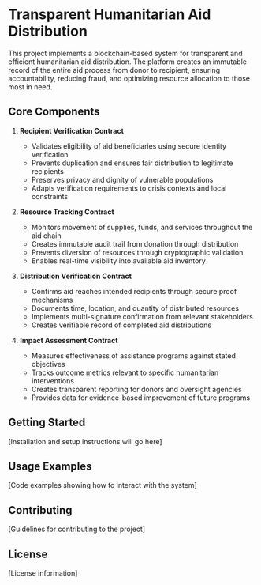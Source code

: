 # Transparent Humanitarian Aid Distribution

This project implements a blockchain-based system for transparent and efficient humanitarian aid distribution. The platform creates an immutable record of the entire aid process from donor to recipient, ensuring accountability, reducing fraud, and optimizing resource allocation to those most in need.

## Core Components

1. **Recipient Verification Contract**
    - Validates eligibility of aid beneficiaries using secure identity verification
    - Prevents duplication and ensures fair distribution to legitimate recipients
    - Preserves privacy and dignity of vulnerable populations
    - Adapts verification requirements to crisis contexts and local constraints

2. **Resource Tracking Contract**
    - Monitors movement of supplies, funds, and services throughout the aid chain
    - Creates immutable audit trail from donation through distribution
    - Prevents diversion of resources through cryptographic validation
    - Enables real-time visibility into available aid inventory

3. **Distribution Verification Contract**
    - Confirms aid reaches intended recipients through secure proof mechanisms
    - Documents time, location, and quantity of distributed resources
    - Implements multi-signature confirmation from relevant stakeholders
    - Creates verifiable record of completed aid distributions

4. **Impact Assessment Contract**
    - Measures effectiveness of assistance programs against stated objectives
    - Tracks outcome metrics relevant to specific humanitarian interventions
    - Creates transparent reporting for donors and oversight agencies
    - Provides data for evidence-based improvement of future programs

## Getting Started

[Installation and setup instructions will go here]

## Usage Examples

[Code examples showing how to interact with the system]

## Contributing

[Guidelines for contributing to the project]

## License

[License information]
